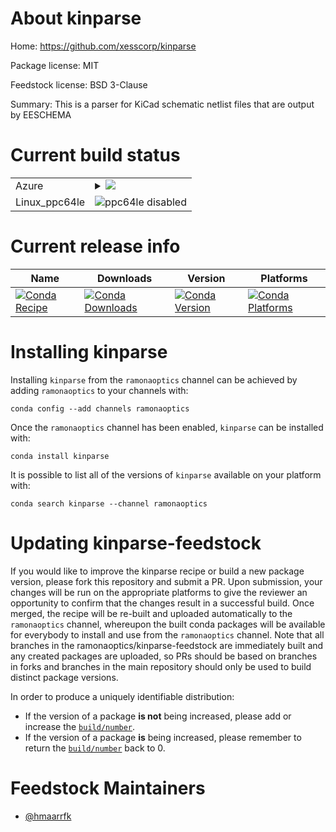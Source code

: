 About kinparse
==============

Home: https://github.com/xesscorp/kinparse

Package license: MIT

Feedstock license: BSD 3-Clause

Summary: This is a parser for KiCad schematic netlist files that are output by EESCHEMA



Current build status
====================


<table>
    
  <tr>
    <td>Azure</td>
    <td>
      <details>
        <summary>
          <a href="https://dev.azure.com/ramonaoptics/feedstock-builds/_build/latest?definitionId=6&branchName=master">
            <img src="https://dev.azure.com/ramonaoptics/feedstock-builds/_apis/build/status/kinparse-feedstock?branchName=master">
          </a>
        </summary>
        <table>
          <thead><tr><th>Variant</th><th>Status</th></tr></thead>
          <tbody><tr>
              <td>linux_python2.7</td>
              <td>
                <a href="https://dev.azure.com/ramonaoptics/feedstock-builds/_build/latest?definitionId=6&branchName=master">
                  <img src="https://dev.azure.com/ramonaoptics/feedstock-builds/_apis/build/status/kinparse-feedstock?branchName=master&jobName=linux&configuration=linux_python2.7" alt="variant">
                </a>
              </td>
            </tr><tr>
              <td>linux_python3.6</td>
              <td>
                <a href="https://dev.azure.com/ramonaoptics/feedstock-builds/_build/latest?definitionId=6&branchName=master">
                  <img src="https://dev.azure.com/ramonaoptics/feedstock-builds/_apis/build/status/kinparse-feedstock?branchName=master&jobName=linux&configuration=linux_python3.6" alt="variant">
                </a>
              </td>
            </tr><tr>
              <td>linux_python3.7</td>
              <td>
                <a href="https://dev.azure.com/ramonaoptics/feedstock-builds/_build/latest?definitionId=6&branchName=master">
                  <img src="https://dev.azure.com/ramonaoptics/feedstock-builds/_apis/build/status/kinparse-feedstock?branchName=master&jobName=linux&configuration=linux_python3.7" alt="variant">
                </a>
              </td>
            </tr><tr>
              <td>osx_python2.7</td>
              <td>
                <a href="https://dev.azure.com/ramonaoptics/feedstock-builds/_build/latest?definitionId=6&branchName=master">
                  <img src="https://dev.azure.com/ramonaoptics/feedstock-builds/_apis/build/status/kinparse-feedstock?branchName=master&jobName=osx&configuration=osx_python2.7" alt="variant">
                </a>
              </td>
            </tr><tr>
              <td>osx_python3.6</td>
              <td>
                <a href="https://dev.azure.com/ramonaoptics/feedstock-builds/_build/latest?definitionId=6&branchName=master">
                  <img src="https://dev.azure.com/ramonaoptics/feedstock-builds/_apis/build/status/kinparse-feedstock?branchName=master&jobName=osx&configuration=osx_python3.6" alt="variant">
                </a>
              </td>
            </tr><tr>
              <td>osx_python3.7</td>
              <td>
                <a href="https://dev.azure.com/ramonaoptics/feedstock-builds/_build/latest?definitionId=6&branchName=master">
                  <img src="https://dev.azure.com/ramonaoptics/feedstock-builds/_apis/build/status/kinparse-feedstock?branchName=master&jobName=osx&configuration=osx_python3.7" alt="variant">
                </a>
              </td>
            </tr><tr>
              <td>win_python2.7</td>
              <td>
                <a href="https://dev.azure.com/ramonaoptics/feedstock-builds/_build/latest?definitionId=6&branchName=master">
                  <img src="https://dev.azure.com/ramonaoptics/feedstock-builds/_apis/build/status/kinparse-feedstock?branchName=master&jobName=win&configuration=win_python2.7" alt="variant">
                </a>
              </td>
            </tr><tr>
              <td>win_python3.6</td>
              <td>
                <a href="https://dev.azure.com/ramonaoptics/feedstock-builds/_build/latest?definitionId=6&branchName=master">
                  <img src="https://dev.azure.com/ramonaoptics/feedstock-builds/_apis/build/status/kinparse-feedstock?branchName=master&jobName=win&configuration=win_python3.6" alt="variant">
                </a>
              </td>
            </tr><tr>
              <td>win_python3.7</td>
              <td>
                <a href="https://dev.azure.com/ramonaoptics/feedstock-builds/_build/latest?definitionId=6&branchName=master">
                  <img src="https://dev.azure.com/ramonaoptics/feedstock-builds/_apis/build/status/kinparse-feedstock?branchName=master&jobName=win&configuration=win_python3.7" alt="variant">
                </a>
              </td>
            </tr>
          </tbody>
        </table>
      </details>
    </td>
  </tr>
  <tr>
    <td>Linux_ppc64le</td>
    <td>
      <img src="https://img.shields.io/badge/ppc64le-disabled-lightgrey.svg" alt="ppc64le disabled">
    </td>
  </tr>
</table>

Current release info
====================

| Name | Downloads | Version | Platforms |
| --- | --- | --- | --- |
| [![Conda Recipe](https://img.shields.io/badge/recipe-kinparse-green.svg)](https://anaconda.org/ramonaoptics/kinparse) | [![Conda Downloads](https://img.shields.io/conda/dn/ramonaoptics/kinparse.svg)](https://anaconda.org/ramonaoptics/kinparse) | [![Conda Version](https://img.shields.io/conda/vn/ramonaoptics/kinparse.svg)](https://anaconda.org/ramonaoptics/kinparse) | [![Conda Platforms](https://img.shields.io/conda/pn/ramonaoptics/kinparse.svg)](https://anaconda.org/ramonaoptics/kinparse) |

Installing kinparse
===================

Installing `kinparse` from the `ramonaoptics` channel can be achieved by adding `ramonaoptics` to your channels with:

```
conda config --add channels ramonaoptics
```

Once the `ramonaoptics` channel has been enabled, `kinparse` can be installed with:

```
conda install kinparse
```

It is possible to list all of the versions of `kinparse` available on your platform with:

```
conda search kinparse --channel ramonaoptics
```




Updating kinparse-feedstock
===========================

If you would like to improve the kinparse recipe or build a new
package version, please fork this repository and submit a PR. Upon submission,
your changes will be run on the appropriate platforms to give the reviewer an
opportunity to confirm that the changes result in a successful build. Once
merged, the recipe will be re-built and uploaded automatically to the
`ramonaoptics` channel, whereupon the built conda packages will be available for
everybody to install and use from the `ramonaoptics` channel.
Note that all branches in the ramonaoptics/kinparse-feedstock are
immediately built and any created packages are uploaded, so PRs should be based
on branches in forks and branches in the main repository should only be used to
build distinct package versions.

In order to produce a uniquely identifiable distribution:
 * If the version of a package **is not** being increased, please add or increase
   the [``build/number``](https://conda.io/docs/user-guide/tasks/build-packages/define-metadata.html#build-number-and-string).
 * If the version of a package **is** being increased, please remember to return
   the [``build/number``](https://conda.io/docs/user-guide/tasks/build-packages/define-metadata.html#build-number-and-string)
   back to 0.

Feedstock Maintainers
=====================

* [@hmaarrfk](https://github.com/hmaarrfk/)

